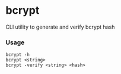 # bcrypt

CLI utility to generate and verify bcrypt hash

### Usage
```
bcrypt -h
bcrypt <string>
bcrypt -verify <string> <hash>
```